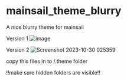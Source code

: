 # mainsail_theme_blurry
A nice blurry theme for mainsail

Version 1
![image](https://user-images.githubusercontent.com/111509593/231391429-a9de11d1-efbb-4303-bc0b-609ca660e8b8.png)

Version 2
![Screenshot 2023-10-30 025359](https://github.com/bumbeng/mainsail_theme_blurry/assets/111509593/0ea2c150-778a-448e-9d8e-8a4d47c3b949)


copy this files in to /.theme folder 

!!make sure hidden folders are visible!!
